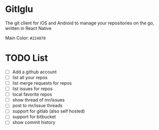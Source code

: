 # GitIglu

The git client for iOS and Android to manage your repositories on the go, written in React Native

Main Color: `#224870`

# TODO List

* [ ] Add a github account
* [ ] list all your repos
* [ ] list merge requests for repos
* [ ] list issues for repos
* [ ] local favorite repos
* [ ] show thread of mr/issues 
* [ ] post to mr/issue threads
* [ ] support for gitlab (also self hosted)
* [ ] support for bitbucket
* [ ] show commit history